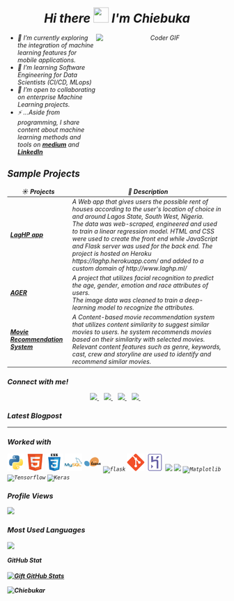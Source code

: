 <H1 align='center'><i>Hi there <img src="https://raw.githubusercontent.com/TheDudeThatCode/TheDudeThatCode/master/Assets/Hi.gif" width=35 height=35> I'm Chiebuka</H1><i>
  
<p align='center'>
  
  <img align="right" alt="Coder GIF" height=250 width=300 src="https://i.pinimg.com/originals/e4/26/70/e426702edf874b181aced1e2fa5c6cde.gif" />
  
- 🔭 I’m currently exploring the integration of machine learning features for mobile applications.
- 🌱 I’m learning Software Engineering for Data Scientists (CI/CD, MLops)
- 👯 I’m open to collaborating on enterprise Machine Learning projects.
- ⚡ ...Aside from programming, I share content about machine learning methods and tools on <a href="https://samuel-ozechi.medium.com/"><b>medium</b></a> and <a href="https://www.linkedin.com/in/samuel-ozechi-b9b1781b6/"><b>LinkedIn </b></a> 

<h2>Sample Projects </h2>
<table>
  <thead align="center">
    <tr border: none;>
      <td><b>☀️ Projects</b></td>
      <td><b>💬 Description</b></td>
    </tr>
  </thead>
  <tbody>
     <tr>
      <td><a href="https://github.com/Chiebukar/Lagos-rent-prediction"><b>LagHP app</b></a></td>
      <td> A Web app that gives users the possible rent of houses according to the user's location of choice in and around Lagos State, South West, Nigeria.
   <br>
The data was web-scraped, engineered and used to train a linear regression model. HTML and CSS were used to create the front end while JavaScript and Flask server was used for the back end. The project is hosted on Heroku https://laghp.herokuapp.com/ and added to a custom domain of http://www.laghp.ml/</td>
    </tr>
    <tr>
    <tr>
      <td><a href="https://github.com/Chiebukar/AGER"><b>AGER</b></a></td>
      <td> A project that  utilizes facial recognition to predict the age, gender, emotion and race attributes of users. <br>
      The image data was cleaned to train a deep-learning model to recognize the attributes. 
</td>
    </tr>
    <tr>
      <td>
      <a href="https://chiebuka-movie-recommender.streamlit.app/"><b>Movie Recommendation System</b></a></td>
      <td> A Content-based movie recommendation system that utilizes content similarity to suggest similar movies to users.
       he system recommends movies based on their similarity with selected movies. Relevant content features such as genre, keywords, cast, crew and storyline are used to identify and recommend similar movies.</td>
    </tr>
 
  </tbody>
</table>
  
  ### Connect with me!

<p align='center'>
<a href="https://twitter.com/0zexhi">
  <img src="https://img.shields.io/badge/twitter-%231DA1F2.svg?&style=for-the-badge&logo=twitter&logoColor=white" />
</a>&nbsp;&nbsp;
<a href="mailto:chiebuka.ng@gmail.com">
  <img src="https://img.shields.io/badge/email-%23D14836.svg?&style=for-the-badge&logo=gmail&logoColor=white" />
</a>&nbsp;&nbsp;
  <a href="https://www.linkedin.com/in/samuel-ozechi-b9b1781b6/">
  <img src="https://img.shields.io/badge/linkedin-%230077B5.svg?&style=for-the-badge&logo=linkedin&logoColor=white" />
</a>&nbsp;&nbsp;
  <a href="https://samuel-ozechi.medium.com/">                                                                               
<img src="https://img.shields.io/badge/Medium-12100E?style=for-the-badge&logo=medium&logoColor=white" />                   
</a>&nbsp;&nbsp; 

### Latest Blogpost
<!--BLOG-POST-LIST:START -->
<!--BLOG-POST-LIST:END -->

---




### Worked with 

<code><img height="40" src="https://raw.githubusercontent.com/devicons/devicon/master/icons/python/python-original.svg" title="python"></code>
<code><img height="40" src="https://raw.githubusercontent.com/devicons/devicon/master/icons/html5/html5-original.svg" title="html5"></code>
<code><img height="40" src="https://raw.githubusercontent.com/devicons/devicon/master/icons/css3/css3-original-wordmark.svg" title="css3"></code>
<code><img height="40" src="https://raw.githubusercontent.com/devicons/devicon/master/icons/mysql/mysql-original-wordmark.svg" title="mysql"></code>
<code><img height="40" src="https://raw.githubusercontent.com/github/explore/80688e429a7d4ef2fca1e82350fe8e3517d3494d/topics/scikit-learn/scikit-learn.png" title="sklearn"></code>
<code><img height="40" src="https://www.vectorlogo.zone/logos/pocoo_flask/pocoo_flask-icon.svg" title="flask"></code>
<code><img height="40" src="https://raw.githubusercontent.com/devicons/devicon/master/icons/git/git-original.svg" title="git"></code>
<code><img height="40" src="https://raw.githubusercontent.com/devicons/devicon/master/icons/heroku/heroku-original.svg" title="heroku"></code>
<code><img height="30" src="https://raw.githubusercontent.com/numpy/numpy/7e7f4adab814b223f7f917369a72757cd28b10cb/branding/icons/numpylogo.svg"></code>
<code><img height="30" src="https://raw.githubusercontent.com/pandas-dev/pandas/761bceb77d44aa63b71dda43ca46e8fd4b9d7422/web/pandas/static/img/pandas.svg"></code>
<code><img height="30" src="https://matplotlib.org/_static/logo2.svg" title="Matplotlib"></code>
<code><img height="30" src="https://upload.wikimedia.org/wikipedia/commons/2/2d/Tensorflow_logo.svg" title="Tensorflow"></code>
<code><img height="30" src="https://upload.wikimedia.org/wikipedia/commons/a/ae/Keras_logo.svg" title="Keras"></code>
</code>



### Profile Views

![](https://komarev.com/ghpvc/?username=Gift-Ojeabulu&color=dc143c)


###  Most Used Languages 

<a href="https://github.com/Chiebukar/Chiebukar">
  <img align="center" src="https://github-readme-stats.vercel.app/api/top-langs/?username=Chiebukar&hide=powershell,batchfile, html&title_color=ffffff&text_color=c9cacc&icon_color=2bbc8a&bg_color=1d1f21" />
</a>
<br><br><b>GitHub Stat<b><br><br>
<a href="https://github.com/Chiebukar/Chiebukar">
  <img align="center" src="https://github-readme-stats.vercel.app/api?username=Chiebukar&show_icons=true&line_height=27&count_private=true&title_color=ffffff&text_color=c9cacc&icon_color=2bbc8a&bg_color=1d1f21" alt="Gift GitHub Stats" />
</a>
  <p><img align="center" src="https://github-readme-streak-stats.herokuapp.com/?user=Chiebukar&layout=compact&count_private=true&show_icons=true&theme=merko&hide_border=true" alt="Chiebukar" /></p>

